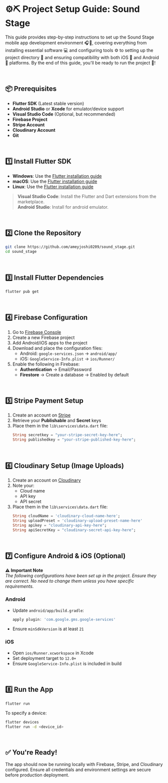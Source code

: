 # ⚙️⛏️ Project Setup Guide: Sound Stage

This guide provides step-by-step instructions to set up the Sound Stage mobile app development environment 🎧📱, covering everything from installing essential software 💻 and configuring tools ⚙️ to setting up the project directory 📂 and ensuring compatibility with both iOS 🍏 and Android 🤖 platforms. By the end of this guide, you'll be ready to run the project 🚀!

&nbsp;
## 📦 Prerequisites

- **Flutter SDK** (Latest stable version)
- **Android Studio** or **Xcode** for emulator/device support
- **Visual Studio Code** (Optional, but recommended)
- **Firebase Project**
- **Stripe Account**
- **Cloudinary Account**
- **Git**

&nbsp;
## 1️⃣ Install Flutter SDK
- **Windows**: Use the [Flutter installation guide](https://flutter.dev/docs/get-started/install/windows)
- **macOS**: Use the [Flutter installation guide](https://flutter.dev/docs/get-started/install/macos)
- **Linux**: Use the [Flutter installation guide](https://flutter.dev/docs/get-started/install/linux)
>**Visual Studio Code**: Install the Flutter and Dart extensions from the marketplace.<br>
>**Android Studio**: Install for android emulator.

&nbsp;
## 2️⃣ Clone the Repository

```bash
git clone https://github.com/ameyjoshi0209/sound_stage.git
cd sound_stage
```

&nbsp;
## 3️⃣ Install Flutter Dependencies

```bash
flutter pub get
```

&nbsp;
## 4️⃣ Firebase Configuration

1. Go to [Firebase Console](https://console.firebase.google.com)
2. Create a new Firebase project
3. Add Android/iOS apps to the project
4. Download and place the configuration files:
   - Android: `google-services.json` → `android/app/`
   - iOS: `GoogleService-Info.plist` → `ios/Runner/`
5. Enable the following in Firebase:
   - **Authentication** → Email/Password
   - **Firestore** → Create a database → Enabled by default

&nbsp;
## 5️⃣ Stripe Payment Setup

1. Create an account on [Stripe](https://stripe.com)
2. Retrieve your **Publishable** and **Secret** keys
3. Place them in the `lib\services\data.dart` file:
   ```dart
   String secretkey = "your-stripe-secret-key-here";
   String publishedkey = "your-stripe-published-key-here";
   ```

&nbsp;
## 6️⃣ Cloudinary Setup (Image Uploads)

1. Create an account on [Cloudinary](https://cloudinary.com)
2. Note your:
   - Cloud name
   - API key
   - API secret
3. Place them in the `lib\services\data.dart` file:
   ```dart
   String cloudName = 'cloudinary-cloud-name-here';
   String uploadPreset = 'cloudinary-upload-preset-name-here'
   String apikey = "cloudinary-api-key-here";
   String apiSecretKey = "cloudinary-secret-api-key-here";
   ```

&nbsp;
## 7️⃣ Configure Android & iOS (Optional)
**⚠️ Important Note**<br>
_The following configurations have been set up in the project. Ensure they are correct. No need to change them unless you have specific requirements._

### Android

- Update `android/app/build.gradle`:
  ```gradle
  apply plugin: 'com.google.gms.google-services'
  ```

- Ensure `minSdkVersion` is at least `21`

### iOS

- Open `ios/Runner.xcworkspace` in Xcode
- Set deployment target to `12.0+`
- Ensure `GoogleService-Info.plist` is included in build

&nbsp;
## 8️⃣ Run the App

```bash
flutter run
```

To specify a device:

```bash
flutter devices
flutter run -d <device_id>
```
&nbsp;

## ✅ You're Ready!

The app should now be running locally with Firebase, Stripe, and Cloudinary configured. Ensure all credentials and environment settings are secure before production deployment.
